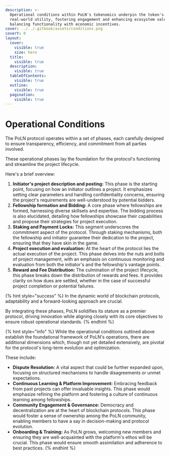 ```yaml
---
description: >-
  Operational conditions within PoLN's tokenomics underpin the token's
  real-world utility, fostering engagement and enhancing ecosystem value,
  balancing functionality with economic incentives.
cover: ../../.gitbook/assets/conditions.png
coverY: 0
layout:
  cover:
    visible: true
    size: hero
  title:
    visible: true
  description:
    visible: true
  tableOfContents:
    visible: true
  outline:
    visible: true
  pagination:
    visible: true
---
```


# Operational Conditions

The PoLN protocol operates within a set of phases, each carefully designed to ensure transparency, efficiency, and commitment from all parties involved.

These operational phases lay the foundation for the protocol's functioning and streamline the project lifecycle.

Here's a brief overview:

1. **Initiator's project description and posting:** This phase is the starting point, focusing on how an initiator outlines a project. It emphasizes setting clear parameters and handling confidentiality concerns, ensuring the project's requirements are well-understood by potential bidders.
2. **Fellowship formation and Bidding:** A core phase where fellowships are formed, harnessing diverse skillsets and expertise. The bidding process is also elucidated, detailing how fellowships showcase their capabilities and propose their strategies for project execution.
3. **Staking and Payment Locks:** This segment underscores the commitment aspect of the protocol. Through staking mechanisms, both the fellowship and initiator guarantee their dedication to the project, ensuring that they have skin in the game.
4. **Project execution and evaluation:** At the heart of the protocol lies the actual execution of the project. This phase delves into the nuts and bolts of project management, with an emphasis on continuous monitoring and evaluation from both the initiator's and the fellowship's vantage points.
5. **Reward and Fee Distribution:** The culmination of the project lifecycle, this phase breaks down the distribution of rewards and fees. It provides clarity on how dues are settled, whether in the case of successful project completion or potential failures.

{% hint style="success" %}
In the dynamic world of blockchain protocols, adaptability and a forward-looking approach are crucial.

By integrating these phases, PoLN solidifies its stature as a premier protocol, driving innovation while aligning closely with its core objectives to ensure robust operational standards.
{% endhint %}

{% hint style="info" %}
While the operational conditions outlined above establish the foundational framework of PoLN's operations, there are additional dimensions which, though not yet detailed extensively, are pivotal for the protocol's long-term evolution and optimization.

These include:

* **Dispute Resolution:** A vital aspect that could be further expanded upon, focusing on structured mechanisms to handle disagreements or unmet expectations.
* **Continuous Learning & Platform Improvement:** Embracing feedback from past projects can offer invaluable insights. This phase would emphasize refining the platform and fostering a culture of continuous learning among fellowships.
* **Community Engagement & Governance:** Democracy and decentralization are at the heart of blockchain protocols. This phase would foster a sense of ownership among the PoLN community, enabling members to have a say in decision-making and protocol evolution.
* **Onboarding & Training:** As PoLN grows, welcoming new members and ensuring they are well-acquainted with the platform's ethos will be crucial. This phase would ensure smooth assimilation and adherence to best practices.
{% endhint %}
